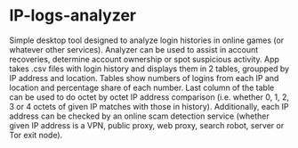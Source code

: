 # IP-logs-analyzer
Simple desktop tool designed to analyze login histories in online games (or whatever other services). 
Analyzer can be used to assist in account recoveries, determine account ownership or spot suspicious activity. 
App takes .csv files with login history and displays them in 2 tables, groupped by IP address and location. 
Tables show numbers of logins from each IP and location and percentage share of each number.
Last column of the table can be used to do octet by octet IP address comparison (i.e. whether 0, 1, 2, 3 or 4 octets of given IP matches with those in history).
Additionally, each IP address can be checked by an online scam detection service (whether given IP address is a VPN, public proxy, web proxy, search robot, server or Tor exit node).

